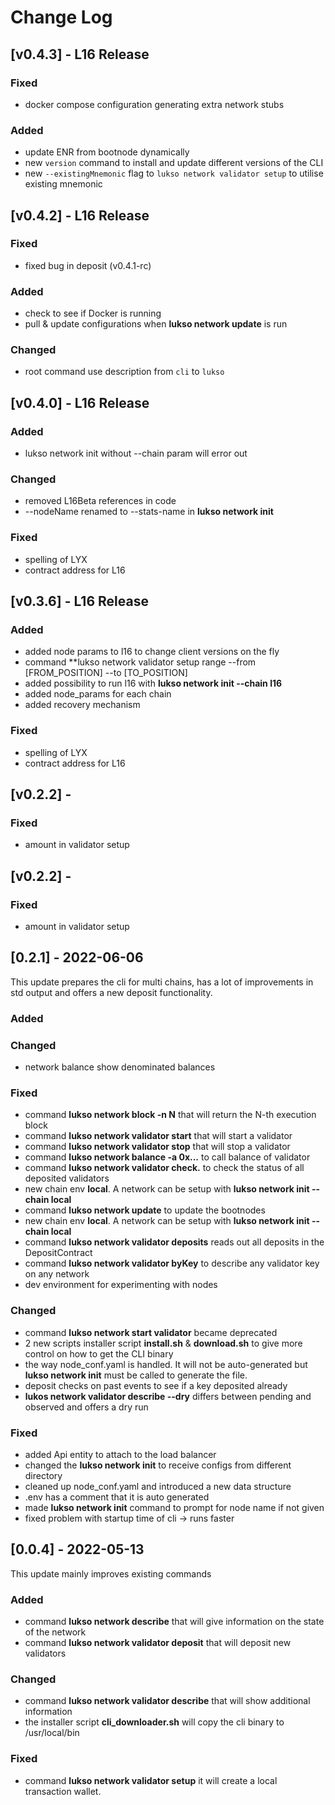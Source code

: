 # Change Log


## [v0.4.3] - L16 Release


### Fixed

- docker compose configuration generating extra network stubs
### Added

- update ENR from bootnode dynamically
- new `version` command to install and update different versions of the CLI
- new `--existingMnemonic` flag to `lukso network validator setup` to utilise existing mnemonic


## [v0.4.2] - L16 Release


### Fixed

- fixed bug in deposit (v0.4.1-rc)
### Added

- check to see if Docker is running
- pull & update configurations when **lukso network update** is run
### Changed

- root command use description from `cli` to `lukso`


## [v0.4.0] - L16 Release


### Added

- lukso network init without --chain param will error out
### Changed

- removed L16Beta references in code
- --nodeName renamed to --stats-name in **lukso network init**


### Fixed

- spelling of LYX
- contract address for L16

## [v0.3.6] - L16 Release


### Added

- added node params to l16 to change client versions on the fly
- command **lukso network validator setup range --from [FROM_POSITION] --to [TO_POSITION]
- added possibility to run l16 with **lukso network init --chain l16**
- added node_params for each chain
- added recovery mechanism


### Fixed

- spelling of LYX
- contract address for L16
 


## [v0.2.2] -


### Fixed

- amount in validator setup

## [v0.2.2] -


### Fixed

- amount in validator setup

## [0.2.1] - 2022-06-06

This update prepares the cli for multi chains, has a lot of improvements in std output and 
offers a new deposit functionality.

### Added
### Changed
- network balance show denominated balances
### Fixed

- command **lukso network block -n N** that will return the N-th execution block
- command **lukso network validator start** that will start a validator
- command **lukso network validator stop** that will stop a validator
- command **lukso network balance -a 0x...** to call balance of validator
- command **lukso network validator check.** to check the status of all deposited validators
- new chain env **local**. A network can be setup with **lukso network init --chain local**
- command **lukso network update** to update the bootnodes 
- new chain env **local**. A network can be setup with **lukso network init --chain local**
- command **lukso network validator deposits** reads out all deposits in the DepositContract
- command **lukso network validator byKey** to describe any validator key on any network
- dev environment for experimenting with nodes

### Changed

- command **lukso network start validator** became deprecated
- 2 new scripts installer script **install.sh** & **download.sh** to give more control on how to get the CLI binary
- the way node_conf.yaml is handled. It will not be auto-generated but **lukso network init** must be called to generate the file.
- deposit checks on past events to see if a key deposited already
- **lukos network validator describe --dry** differs between pending and observed and offers a dry run

### Fixed

- added Api entity to attach to the load balancer
- changed the **lukso network init** to receive configs from different directory
- cleaned up node_conf.yaml and introduced a new data structure
- .env has a comment that it is auto generated
- made **lukso network init** command to prompt for node name if not given
- fixed problem with startup time of cli -> runs faster

## [0.0.4] - 2022-05-13

This update mainly improves existing commands 

### Added

- command **lukso network describe** that will give information on the state of the network
- command **lukso network validator deposit** that will deposit new validators

### Changed

- command **lukso network validator describe** that will show additional information
- the installer script **cli_downloader.sh** will copy the cli binary to /usr/local/bin

### Fixed

- command **lukso network validator setup** it will create a local transaction wallet.